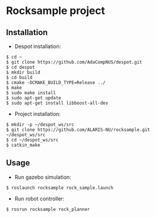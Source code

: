 # Rocksample project

## Installation
 - Despot installation:
```shell
$ cd ~
$ git clone https://github.com/AdaCompNUS/despot.git
$ cd despot
$ mkdir build
$ cd build
$ cmake -DCMAKE_BUILD_TYPE=Release ../ 
$ make
$ sudo make install
$ sudo apt-get update
$ sudo apt-get install libboost-all-dev
```

 - Project installation:
```shell
$ mkdir -p ~/despot_ws/src
$ git clone https://github.com/ALARIS-NU/rocksample.git ~/despot_ws/src
$ cd ~/despot_ws/src
$ catkin_make
```

## Usage
 - Run gazebo simulation:
```shell
$ roslaunch rocksample rock_sample.launch
```
 - Run robot controller:
```shell
$ rosrun rocksample rock_planner
```